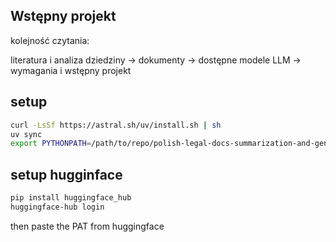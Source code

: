 
## Wstępny projekt

kolejność czytania:

literatura i analiza dziedziny -> dokumenty -> dostępne modele LLM -> wymagania i wstępny projekt


## setup 

```bash
curl -LsSf https://astral.sh/uv/install.sh | sh
uv sync
export PYTHONPATH=/path/to/repo/polish-legal-docs-summarization-and-generation
```


## setup hugginface

```bash
pip install huggingface_hub
huggingface-hub login
```
then paste the PAT from huggingface